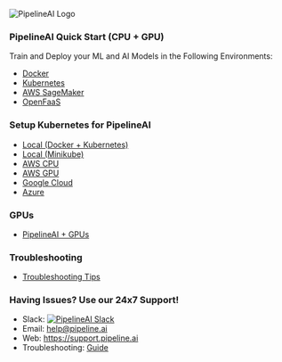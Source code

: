 ![PipelineAI Logo](http://pipeline.ai/assets/img/logo/pipelineai-split-black-258x62.png)

### PipelineAI Quick Start (CPU + GPU)
Train and Deploy your ML and AI Models in the Following Environments:
* [Docker](/docs/quickstart/docker)
* [Kubernetes](/docs/quickstart/kubernetes)
* [AWS SageMaker](/docs/quickstart/sagemaker)
* [OpenFaaS](/docs/quickstart/openfaas)

### Setup Kubernetes for PipelineAI
* [Local (Docker + Kubernetes)](/docs/kube-setup/local-docker-kube.md)
* [Local (Minikube)](/docs/kube-setup/local-minikube.md)
* [AWS CPU](/docs/kube-setup/aws-cpu.md)
* [AWS GPU](/docs/kube-setup/aws-gpu.md)
* [Google Cloud](/docs/kube-setup/google.md)
* [Azure](/docs/kube-setup/azure.md)

### GPUs
* [PipelineAI + GPUs](/docs/gpu/README.md)

### Troubleshooting
* [Troubleshooting Tips](/docs/troubleshooting/README.md)

### Having Issues?  Use our 24x7 Support!
* Slack:  [![PipelineAI Slack](http://pipeline.ai/assets/img/slack-logo.png)](https://join.slack.com/t/pipelineai/shared_invite/enQtMjg3MTYzNjg1OTY5LWQxM2E5MDFhYTAzMDdkYmU2NjEyMmIxYTg5MjcyZGE3N2JiMWM4OWQxMzI2NzVlNTk3Y2JlMjQ1MWM3M2M0Mjc)
* Email:  help@pipeline.ai
* Web:  https://support.pipeline.ai
* Troubleshooting:  [Guide](/docs/troubleshooting)

